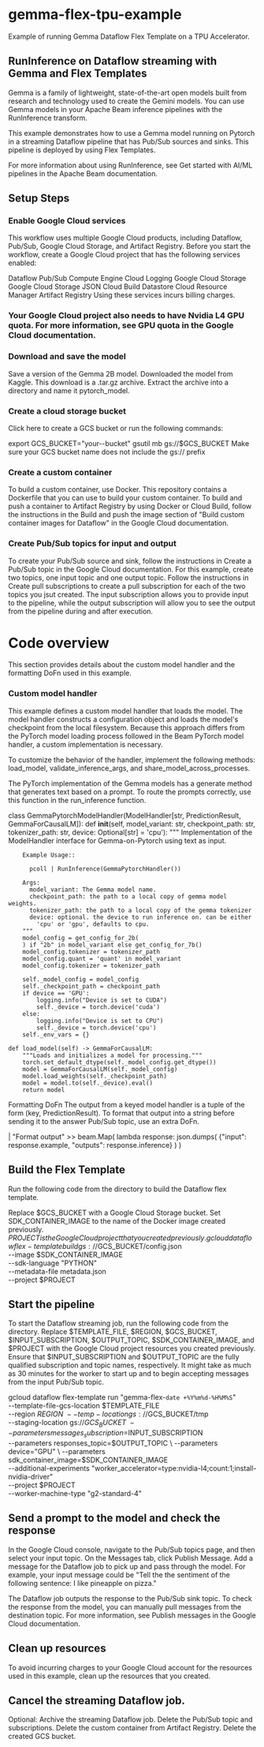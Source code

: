 # gemma-flex-tpu-example
Example of running Gemma Dataflow Flex Template on a TPU Accelerator.

## RunInference on Dataflow streaming with Gemma and Flex Templates
Gemma is a family of lightweight, state-of-the-art open models built from research and technology used to create the Gemini models. You can use Gemma models in your Apache Beam inference pipelines with the RunInference transform.

This example demonstrates how to use a Gemma model running on Pytorch in a streaming Dataflow pipeline that has Pub/Sub sources and sinks. This pipeline is deployed by using Flex Templates.

For more information about using RunInference, see Get started with AI/ML pipelines in the Apache Beam documentation.

## Setup Steps

### Enable Google Cloud services
This workflow uses multiple Google Cloud products, including Dataflow, Pub/Sub, Google Cloud Storage, and Artifact Registry. Before you start the workflow, create a Google Cloud project that has the following services enabled:

Dataflow
Pub/Sub
Compute Engine
Cloud Logging
Google Cloud Storage
Google Cloud Storage JSON
Cloud Build
Datastore
Cloud Resource Manager
Artifact Registry
Using these services incurs billing charges.

### Your Google Cloud project also needs to have Nvidia L4 GPU quota. For more information, see GPU quota in the Google Cloud documentation.

### Download and save the model
Save a version of the Gemma 2B model. Downloaded the model from Kaggle. This download is a .tar.gz archive. Extract the archive into a directory and name it pytorch_model.

### Create a cloud storage bucket
Click here to create a GCS bucket or run the following commands:

export GCS_BUCKET="your--bucket"
gsutil mb gs://$GCS_BUCKET
Make sure your GCS bucket name does not include the gs:// prefix

### Create a custom container
To build a custom container, use Docker. This repository contains a Dockerfile that you can use to build your custom container. To build and push a container to Artifact Registry by using Docker or Cloud Build, follow the instructions in the Build and push the image section of "Build custom container images for Dataflow" in the Google Cloud documentation.

### Create Pub/Sub topics for input and output
To create your Pub/Sub source and sink, follow the instructions in Create a Pub/Sub topic in the Google Cloud documentation. For this example, create two topics, one input topic and one output topic. Follow the instructions in Create pull subscriptions to create a pull subscription for each of the two topics you jsut created. The input subscription allows you to provide input to the pipeline, while the output subscription will allow you to see the output from the pipeline during and after execution.

# Code overview
This section provides details about the custom model handler and the formatting DoFn used in this example.

### Custom model handler
This example defines a custom model handler that loads the model. The model handler constructs a configuration object and loads the model's checkpoint from the local filesystem. Because this approach differs from the PyTorch model loading process followed in the Beam PyTorch model handler, a custom implementation is necessary.

To customize the behavior of the handler, implement the following methods: load_model, validate_inference_args, and share_model_across_processes.

The PyTorch implementation of the Gemma models has a generate method that generates text based on a prompt. To route the prompts correctly, use this function in the run_inference function.

class GemmaPytorchModelHandler(ModelHandler[str, PredictionResult,
                                            GemmaForCausalLM]):
    def __init__(self,
                 model_variant: str,
                 checkpoint_path: str,
                 tokenizer_path: str,
                 device: Optional[str] = 'cpu'):
        """ Implementation of the ModelHandler interface for Gemma-on-Pytorch
        using text as input.

        Example Usage::

          pcoll | RunInference(GemmaPytorchHandler())

        Args:
          model_variant: The Gemma model name.
          checkpoint_path: the path to a local copy of gemma model weights.
          tokenizer_path: the path to a local copy of the gemma tokenizer
          device: optional. the device to run inference on. can be either
            'cpu' or 'gpu', defaults to cpu. 
        """
        model_config = get_config_for_2b(
        ) if "2b" in model_variant else get_config_for_7b()
        model_config.tokenizer = tokenizer_path
        model_config.quant = 'quant' in model_variant
        model_config.tokenizer = tokenizer_path

        self._model_config = model_config
        self._checkpoint_path = checkpoint_path
        if device == 'GPU':
            logging.info("Device is set to CUDA")
            self._device = torch.device('cuda')
        else:
            logging.info("Device is set to CPU")
            self._device = torch.device('cpu')
        self._env_vars = {}

    def load_model(self) -> GemmaForCausalLM:
        """Loads and initializes a model for processing."""
        torch.set_default_dtype(self._model_config.get_dtype())
        model = GemmaForCausalLM(self._model_config)
        model.load_weights(self._checkpoint_path)
        model = model.to(self._device).eval()
        return model
Formatting DoFn
The output from a keyed model handler is a tuple of the form (key, PredictionResult). To format that output into a string before sending it to the answer Pub/Sub topic, use an extra DoFn.

| "Format output" >> beam.Map(
    lambda response: json.dumps(
        {"input": response.example, "outputs": response.inference}
    )
)
## Build the Flex Template
Run the following code from the directory to build the Dataflow flex template.

Replace $GCS_BUCKET with a Google Cloud Storage bucket.
Set SDK_CONTAINER_IMAGE to the name of the Docker image created previously.
$PROJECT is the Google Cloud project that you created previously.
gcloud dataflow flex-template build gs://$GCS_BUCKET/config.json \
  --image $SDK_CONTAINER_IMAGE \
  --sdk-language "PYTHON" \
  --metadata-file metadata.json \
  --project $PROJECT

## Start the pipeline
To start the Dataflow streaming job, run the following code from the directory. Replace $TEMPLATE_FILE, $REGION, $GCS_BUCKET, $INPUT_SUBSCRIPTION, $OUTPUT_TOPIC, $SDK_CONTAINER_IMAGE, and $PROJECT with the Google Cloud project resources you created previously. Ensure that $INPUT_SUBSCRIPTION and $OUTPUT_TOPIC are the fully qualified subscription and topic names, respectively. It might take as much as 30 minutes for the worker to start up and to begin accepting messages from the input Pub/Sub topic.

gcloud dataflow flex-template run "gemma-flex-`date +%Y%m%d-%H%M%S`" \
  --template-file-gcs-location $TEMPLATE_FILE \
  --region $REGION \
  --temp-location gs://$GCS_BUCKET/tmp \
  --staging-location gs://$GCS_BUCKET \
  --parameters messages_subscription=$INPUT_SUBSCRIPTION \
  --parameters responses_topic=$OUTPUT_TOPIC \
  --parameters device="GPU" \
  --parameters sdk_container_image=$SDK_CONTAINER_IMAGE \
  --additional-experiments "worker_accelerator=type:nvidia-l4;count:1;install-nvidia-driver" \
  --project $PROJECT \
  --worker-machine-type "g2-standard-4"
## Send a prompt to the model and check the response
In the Google Cloud console, navigate to the Pub/Sub topics page, and then select your input topic. On the Messages tab, click Publish Message. Add a message for the Dataflow job to pick up and pass through the model. For example, your input message could be "Tell the the sentiment of the following sentence: I like pineapple on pizza."

The Dataflow job outputs the response to the Pub/Sub sink topic. To check the response from the model, you can manually pull messages from the destination topic. For more information, see Publish messages in the Google Cloud documentation.

## Clean up resources
To avoid incurring charges to your Google Cloud account for the resources used in this example, clean up the resources that you created.

## Cancel the streaming Dataflow job.
Optional: Archive the streaming Dataflow job.
Delete the Pub/Sub topic and subscriptions.
Delete the custom container from Artifact Registry.
Delete the created GCS bucket.